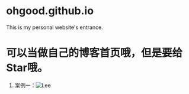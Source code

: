 # ohgood.github.io
This is my personal website's entrance.

# 可以当做自己的博客首页哦，但是要给Star哦。
1. 案例一：![Lee](http://www.leezp.space)
